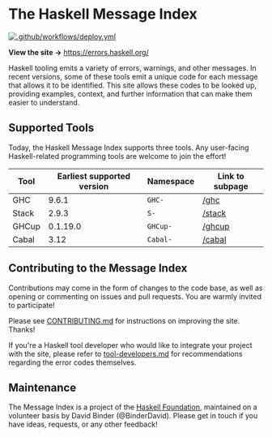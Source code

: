 # The Haskell Message Index
[![.github/workflows/deploy.yml](https://github.com/haskellfoundation/error-message-index/actions/workflows/deploy.yml/badge.svg?branch=main)](https://github.com/haskellfoundation/error-message-index/actions/workflows/deploy.yml)

**View the site →** https://errors.haskell.org/

Haskell tooling emits a variety of errors, warnings, and other messages. In recent versions, some of these tools emit a unique code for each message that allows it to be identified. This site allows these codes to be looked up, providing examples, context, and further information that can make them easier to understand.

## Supported Tools

Today, the Haskell Message Index supports three tools. Any user-facing Haskell-related programming tools are welcome to join the effort!

| Tool  | Earliest supported version | Namespace | Link to subpage |
|-------|----------------------------|-----------|-----------------|
| GHC   | 9.6.1                      | `GHC-`    | [/ghc](https://errors.haskell.org/ghc) |
| Stack | 2.9.3                      | `S-`      | [/stack](https://errors.haskell.org/stack) |
| GHCup | 0.1.19.0                   | `GHCup-`  | [/ghcup](https://errors.haskell.org/ghcup) |
| Cabal | 3.12                       | `Cabal-`  | [/cabal](https://errors.haskell.org/cabal) |

## Contributing to the Message Index

Contributions may come in the form of changes to the code base, as well as opening or commenting on issues and pull requests. You are warmly invited to participate!

Please see [CONTRIBUTING.md](./CONTRIBUTING.md) for instructions on improving the site. Thanks!

If you're a Haskell tool developer who would like to integrate your project with the site, please refer to [tool-developers.md](./tool-developers.md) for recommendations regarding the error codes themselves.

## Maintenance

The Message Index is a project of the [Haskell Foundation](http://haskell.foundation), maintained on a volunteer basis by David Binder (@BinderDavid). Please get in touch if you have ideas, requests, or any other feedback!



